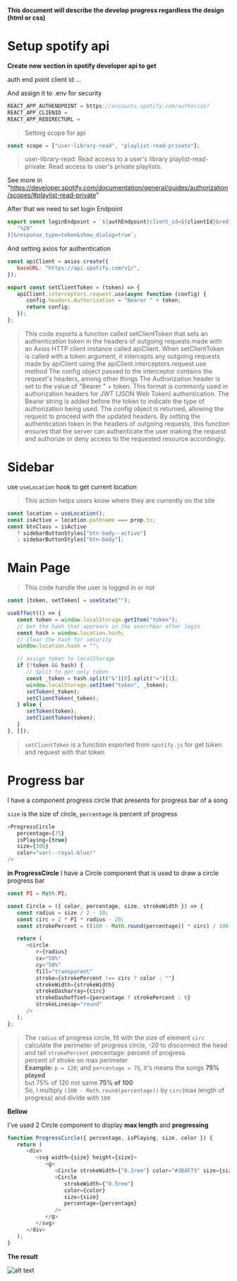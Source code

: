 **This document will describe the develop progress regardless the design (html or css)**

# Setup spotify api

**Create new section in spotify developer api to get**

auth end point
client id
...

And assign it to .env for security

```js
REACT_APP_AUTHENDPOINT = https://accounts.spotify.com/authorize?
REACT_APP_CLIENID =
REACT_APP_REDIRECTURL =
```

> Setting scope for api

```js
const scope = ["user-library-read", "playlist-read-private"];
```

> user-library-read: Read access to a user's library
> playlist-read-private: Read access to user's private playlists.

See more in "https://developer.spotify.com/documentation/general/guides/authorization/scopes/#playlist-read-private"

After that we need to set login Endpoint

```js
export const loginEndpoint = `${authEndpoint}client_id=${clientId}&redirect_uri=${redirectUrl}&scope=${scope.join(
   "%20"
)}&response_type=token&show_dialog=true`;
```

And setting axios for authentication

```js
const apiClient = axios.create({
   baseURL: "https://api.spotify.com/v1/",
});

export const setClientToken = (token) => {
   apiClient.interceptors.request.use(async function (config) {
      config.headers.Authorization = "Bearer " + token;
      return config;
   });
};
```

> This code exports a function called setClientToken that sets an authentication token in the headers of outgoing requests made with an Axios HTTP client instance called apiClient.
> When setClientToken is called with a token argument, it intercepts any outgoing requests made by apiClient using the apiClient.interceptors.request.use method
> The config object passed to the interceptor contains the request's headers, among other things
> The Authorization header is set to the value of "Bearer " + token. This format is commonly used in authorization headers for JWT (JSON Web Token) authentication. The Bearer string is added before the token to indicate the type of authorization being used.
> The config object is returned, allowing the request to proceed with the updated headers.
> By setting the authentication token in the headers of outgoing requests, this function ensures that the server can authenticate the user making the request and authorize or deny access to the requested resource accordingly.

# Sidebar

use `useLocation` hook to get current location

> This action helps users know where they are currently on the site

```js
const location = useLocation();
const isActive = location.pathname === prop.to;
const btnClass = isActive
   ? sidebarButtonStyles["btn-body--active"]
   : sidebarButtonStyles["btn-body"];
```

# Main Page

> This code handle the user is logged in or not

```js
const [token, setToken] = useState("");

useEffect(() => {
   const token = window.localStorage.getItem("token");
   // Get the hash that apprears in the searchbar after login
   const hash = window.location.hash;
   // Clear the hash for security
   window.location.hash = "";

   // assign token to localStorage
   if (!token && hash) {
      // Split to get only token
      const _token = hash.split("&")[0].split("=")[1];
      window.localStorage.setItem("token", _token);
      setToken(_token);
      setClientToken(_token);
   } else {
      setToken(token);
      setClientToken(token);
   }
}, []);
```

> `setClientToken` is a function exported from `spotify.js` for get token and request with that token

# Progress bar

I have a component progress circle that presents for progress bar of a song

`size` is the size of circle, `percentage` is percent of progress

```js
<ProgressCircle
   percentage={75}
   isPlaying={true}
   size={300}
   color="var(--royal-blue)"
/>
```

**in ProgressCircle**
I have a Circle component that is used to draw a circle progress bar

```js
const PI = Math.PI;

const Circle = ({ color, percentage, size, strokeWidth }) => {
   const radius = size / 2 - 10;
   const circ = 2 * PI * radius - 20;
   const strokePercent = ((100 - Math.round(percentage)) * circ) / 100;

   return (
      <circle
         r={radius}
         cx="50%"
         cy="50%"
         fill="transparent"
         stroke={strokePercent !== circ ? color : ""}
         strokeWidth={strokeWidth}
         strokeDasharray={circ}
         strokeDashoffset={percentage ? strokePercent : 0}
         strokeLinecap="round"
      />
   );
};
```

> The `radius` of progress circle, fit with the size of element
> `circ` calculate the perimeter of progress circle, -20 to disconnect the head and tail
> `strokePercent` percentage: percent of progress  
> percent of stroke on max perimeter  
> **Example:** `p = 120`; and `percentage = 75`, it's means the songs **75% played**  
> but 75% of 120 not same **75% of 100**  
> So, I multiply `(100 - Math.round(percentage))` by `circ`(max length of progress) and divide with `100`

**Bellow**

I've used 2 Circle component to display **max length** and **progressing**

```js
function ProgressCircle({ percentage, isPlaying, size, color }) {
   return (
      <div>
         <svg width={size} height={size}>
            <g>
               <Circle strokeWidth={"0.3rem"} color="#3B4F73" size={size} />
               <Circle
                  strokeWidth={"0.5rem"}
                  color={color}
                  size={size}
                  percentage={percentage}
               />
            </g>
         </svg>
      </div>
   );
}
```

**The result**

![alt text](https://res.cloudinary.com/dhheb6iy3/image/upload/v1677749045/Screenshot_2023-03-02_162231_jbouwa.png)
